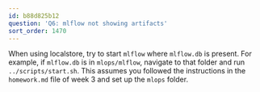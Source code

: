 ```yaml
---
id: b88d825b12
question: 'Q6: mlflow not showing artifacts'
sort_order: 1470
---
```


When using localstore, try to start `mlflow` where `mlflow.db` is present. For example, if `mlflow.db` is in `mlops/mlflow`, navigate to that folder and run `../scripts/start.sh`. This assumes you followed the instructions in the `homework.md` file of week 3 and set up the `mlops` folder.